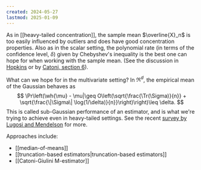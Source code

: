 ```yaml
---
created: 2024-05-27
lastmod: 2025-01-09
---
```


As in [[heavy-tailed concentration]], the sample mean $\overline{X}_n$ is too easily influenced by outliers and does have good concentration properties. Also as in the scalar setting, the polynomial rate (in terms of the confidence level, $\delta$) given by Chebyshev's inequality is the best one can hope for when working with the sample mean. (See the discussion in [Hopkins](https://arxiv.org/pdf/1809.07425) or by [Catoni, section 6](http://www.numdam.org/item/10.1214/11-AIHP454.pdf)). 

What can we hope for in the multivariate setting? In $\Re^d$, the empirical mean of the Gaussian behaves as 
$$
\Pr\left(\wh{\mu} - \mu|\geq O\left(\sqrt{\frac{\Tr(\Sigma)}{n}} + \sqrt{\frac{\|\Sigma\| \log(1/\delta)}{n}}\right)\right)\leq \delta.
$$
This is called sub-Gaussian performance of an estimator, and is what we're trying to achieve even in heavy-tailed settings.  See the recent [survey by Lugosi and Mendelson](https://arxiv.org/pdf/1906.04280) for more. 

Approaches include: 
- [[median-of-means]] 
- [[truncation-based estimators|truncation-based estimators]]
- [[Catoni-Giulini M-estimator]]

